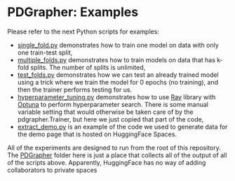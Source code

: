 # PDGrapher: Examples

Please refer to the next Python scripts for examples:
- [single_fold.py](single_fold.py) demonstrates how to train one model on data with only one train-test split,
- [multiple_folds.py](multiple_folds.py) demonstrates how to train models on data that has k-fold splits. The number of splits is unlimited,
- [test_folds.py](test_folds.py) demonstrates how we can test an already trained model using a trick where we train the model for 0 epochs (no training), and then the trainer performs testing for us.
- [hyperparameter_tuning.py](hyperparameter_tuning.py) demonstrates how to use [Ray](https://docs.ray.io/en/latest/tune/index.html) library with [Optuna](https://optuna.org/) to perform hyperparameter search. There is some manual variable setting that would otherwise be taken care of by the pdgrapher.Trainer, but here we just copied that part of the code,
- [extract_demo.py](extract_demo.py) is an example of the code we used to generate data for the demo page that is hosted on HuggingFace Spaces.

All of the experiments are designed to run from the root of this repository. The [PDGrapher](PDGrapher/) folder here is just a place that collects all of the output of all of the scripts above. Apparently, HuggingFace has no way of adding collaborators to private spaces